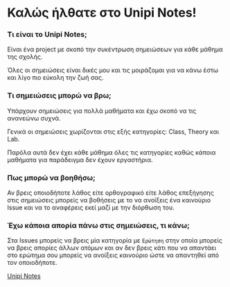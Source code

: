 # Καλώς ήλθατε στο Unipi Notes!

### Τι είναι το Unipi Notes;

Είναι ένα project με σκοπό την συκέντρωση σημειώσεων για κάθε μάθημα της σχολής.

Όλες οι σημειώσεις είναι δικές μου και τις μοιράζομαι για
να κάνω έστω και λίγο πιο εύκολη την ζωή σας.

### Τι σημειώσεις μπορώ να βρω;

Υπάρχουν σημειώσεις για πολλά μαθήματα και έχω σκοπό να τις ανανεώνω συχνά.

Γενικά οι σημειώσεις χωρίζονται στις εξής κατηγορίες: Class, Theory και Lab.

Παρόλα αυτά δεν έχει κάθε μάθημα όλες τις κατηγορίες καθώς κάποια μαθήματα για παράδειγμα δεν έχουν εργαστήρια.

### Πως μπορώ να βοηθήσω;

Αν βρεις οποιοδήποτε λάθος είτε ορθογραφικό είτε λάθος επεξήγησης στις σημειώσεις μπορείς να βοθήσεις με το να ανοίξεις ένα καινούριο Issue και να το αναφέρεις εκεί μαζί με την διόρθωση του.

### Έχω κάποια απορία πάνω στις σημειώσεις, τι κάνω;

Στα Issues μπορείς να βρεις μία κατηγορία με `Ερώτηση` στην οποία μπορείς να βρεις απορίες άλλων ατόμων και αν δεν βρεις κάτι που να απαντάει στο ερώτημα σου μπορείς να ανοίξεις καινούριο ώστε να απαντηθεί από τον οποιοδήποτε.


[Unipi Notes](https://unipi-projects.github.io/index.html)
